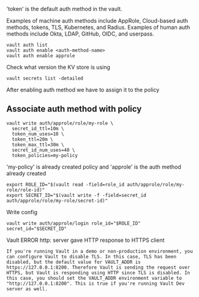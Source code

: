 
'token' is the default auth method in the vault.

Examples of machine auth methods include AppRole, Cloud-based auth methods, tokens, TLS, Kubernetes, and Radius. Examples of human auth methods include Okta, LDAP, GitHub, OIDC, and userpass.

```
vault auth list
vault auth enable <auth-method-name>
vault auth enable approle
```
Check what version the KV store is using
```
vault secrets list -detailed
```
After enabling auth method we have to assign it to the policy

## Associate auth method with policy

```
vault write auth/approle/role/my-role \
  secret_id_ttl=10m \
  token_num_uses=10 \
  token_ttl=20m \
  token_max_ttl=30m \
  secret_id_num_uses=40 \
  token_policies=my-policy
```
'my-policy' is already created policy and 'approle' is the auth method already created


```
export ROLE_ID="$(vault read -field=role_id auth/approle/role/my-role/role-id)"
export SECRET_ID="$(vault write -f -field=secret_id auth/approle/role/my-role/secret-id)"
```

Write config
```
vault write auth/approle/login role_id="$ROLE_ID" secret_id="$SECRET_ID"

```

Vault ERROR http: server gave HTTP response to HTTPS client
```
If you're running Vault in a demo or non-production environment, you can configure Vault to disable TLS. In this case, TLS has been disabled, but the default value for VAULT_ADDR is https://127.0.0.1:8200. Therefore Vault is sending the request over HTTPS, but Vault is responding using HTTP since TLS is disabled. In this case, you should set the VAULT_ADDR environment variable to "http://127.0.0.1:8200". This is true if you're running Vault Dev server as well.
```
